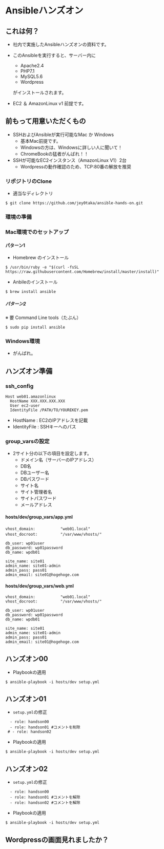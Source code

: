 # Ansibleハンズオン



## これは何？

- 社内で実施したAnsibleハンズオンの資料です。

- このAnsibleを実行すると、サーバー内に

  - Apache2.4
  - PHP7.1
  - MySQL5.6
  - Wordpress

  がインストールされます。

- EC2 ＆ AmazonLinux v1 前提です。



## 前もって用意いただくもの

- SSHおよびAnsibleが実行可能なMac か Windows
  - 基本Mac前提です。
  - Windowsの方は、Windowsに詳しい人に聞いて！
  - ChromeBookの猛者がんばれ！！
- SSHが可能なEC2インスタンス（AmazonLinux V1）2台
  - Wordpressの動作確認のため、TCP:80番の解放を推奨



### リポジトリのClone

- 適当なディレクトリ

```
$ git clone https://github.com/jey0taka/ansible-hands-on.git
```



### 環境の準備

### Mac環境でのセットアップ

#### パターン1

- Homebrew のインストール
```
$ /usr/bin/ruby -e "$(curl -fsSL https://raw.githubusercontent.com/Homebrew/install/master/install)"
```
- Anbileのインストール
```
$ brew install ansible
```

##### パターン2

※ 要 Command Line tools（たぶん）
```
$ sudo pip install ansible
```



### Windows環境

- がんばれ。




## ハンズオン準備

### ssh_config

```
Host web01.amazonlinux
  HostName XXX.XXX.XXX.XXX
  User ec2-user
  IdentityFile /PATH/TO/YOUREKEY.pem
```

- HostName : EC2のIPアドレスを記載
- IdentityFile : SSHキーへのパス



### group_varsの設定

- 2サイト分の以下の項目を設定します。
  - ドメイン名（サーバーのIPアドレス）
  - DB名
  - DBユーザー名
  - DBパスワード
  - サイト名
  - サイト管理者名
  - サイトパスワード
  - メールアドレス



####  hosts/dev/group_vars/app.yml

```
vhost_domain:           "web01.local"　
vhost_docroot:          "/var/www/vhosts/"　

db_user: wp01user
db_password: wp01password
db_name: wpdb01

site_name: site01
admin_name: site01-admin
admin_pass: pass01
admin_email: site01@hogehoge.com
```



####  hosts/dev/group_vars/web.yml

```
vhost_domain:           "web01.local"
vhost_docroot:          "/var/www/vhosts/"

db_user: wp01user
db_password: wp01password
db_name: wpdb01

site_name: site01
admin_name: site01-admin
admin_pass: pass01
admin_email: site01@hogehoge.com
```





## ハンズオン00

- Playbookの適用

```
$ ansible-playbook -i hosts/dev setup.yml
```



## ハンズオン01

- `setup.yml`の修正

```
  - role: handson00
  - role: handson01 #コメントを削除
 # - role: handson02
```

- Playbookの適用

```
$ ansible-playbook -i hosts/dev setup.yml
```



## ハンズオン02

-  `setup.yml`の修正

```
  - role: handson00
  - role: handson01 #コメントを解除
  - role: handson02 #コメントを解除
```

- Playbookの適用

```
$ ansible-playbook -i hosts/dev setup.yml
```



## Wordpressの画面見れましたか？
